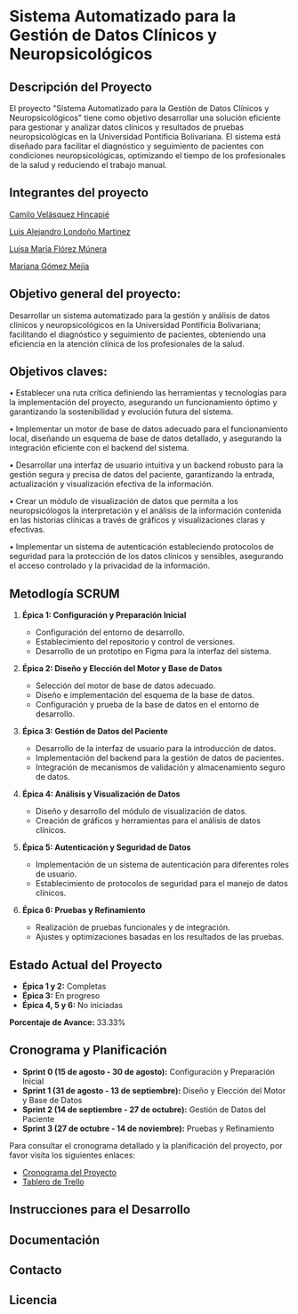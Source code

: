 # Sistema Automatizado para la Gestión de Datos Clínicos y Neuropsicológicos

## Descripción del Proyecto

El proyecto "Sistema Automatizado para la Gestión de Datos Clínicos y Neuropsicológicos" tiene como objetivo desarrollar una solución eficiente para gestionar y analizar datos clínicos y resultados de pruebas neuropsicológicas en la Universidad Pontificia Bolivariana. El sistema está diseñado para facilitar el diagnóstico y seguimiento de pacientes con condiciones neuropsicológicas, optimizando el tiempo de los profesionales de la salud y reduciendo el trabajo manual.

## Integrantes del proyecto
[Camilo Velásquez Hincapié](https://github.com/CAMsay234) 

[Luis Alejandro Londoño Martinez](https://github.com/alejolondonm) 

[Luisa María Flórez Múnera](https://github.com/luisaflorezm) 

[Mariana Gómez Mejía](https://github.com/MariGomezMe) 

## Objetivo general del proyecto:
Desarrollar un sistema automatizado para la gestión y análisis de datos clínicos y neuropsicológicos en la Universidad Pontificia Bolivariana; facilitando el diagnóstico y seguimiento de pacientes, obteniendo una eficiencia en la atención clínica de los profesionales de la salud.

## Objetivos claves:
•	Establecer una ruta crítica definiendo las herramientas y tecnologías para la implementación del proyecto, asegurando un funcionamiento óptimo y garantizando la sostenibilidad y evolución futura del sistema.

•	Implementar un motor de base de datos adecuado para el funcionamiento local, diseñando un esquema de base de datos detallado, y asegurando la integración eficiente con el backend del sistema.

•	Desarrollar una interfaz de usuario intuitiva y un backend robusto para la gestión segura y precisa de datos del paciente, garantizando la entrada, actualización y visualización efectiva de la información.

•	Crear un módulo de visualización de datos que permita a los neuropsicólogos la interpretación y el análisis de la información contenida en las historias clínicas a través de gráficos y visualizaciones claras y efectivas.

•	Implementar un sistema de autenticación estableciendo protocolos de seguridad para la protección de los datos clínicos y sensibles, asegurando el acceso controlado y la privacidad de la información.

## Metodlogía SCRUM
1. **Épica 1: Configuración y Preparación Inicial**
   - Configuración del entorno de desarrollo.
   - Establecimiento del repositorio y control de versiones.
   - Desarrollo de un prototipo en Figma para la interfaz del sistema.

2. **Épica 2: Diseño y Elección del Motor y Base de Datos**
   - Selección del motor de base de datos adecuado.
   - Diseño e implementación del esquema de la base de datos.
   - Configuración y prueba de la base de datos en el entorno de desarrollo.

3. **Épica 3: Gestión de Datos del Paciente**
   - Desarrollo de la interfaz de usuario para la introducción de datos.
   - Implementación del backend para la gestión de datos de pacientes.
   - Integración de mecanismos de validación y almacenamiento seguro de datos.

4. **Épica 4: Análisis y Visualización de Datos**
   - Diseño y desarrollo del módulo de visualización de datos.
   - Creación de gráficos y herramientas para el análisis de datos clínicos.

5. **Épica 5: Autenticación y Seguridad de Datos**
   - Implementación de un sistema de autenticación para diferentes roles de usuario.
   - Establecimiento de protocolos de seguridad para el manejo de datos clínicos.

6. **Épica 6: Pruebas y Refinamiento**
   - Realización de pruebas funcionales y de integración.
   - Ajustes y optimizaciones basadas en los resultados de las pruebas.

## Estado Actual del Proyecto

- **Épica 1 y 2:** Completas
- **Épica 3:** En progreso
- **Épica 4, 5 y 6:** No iniciadas

**Porcentaje de Avance:** 33.33%

## Cronograma y Planificación

- **Sprint 0 (15 de agosto - 30 de agosto):** Configuración y Preparación Inicial
- **Sprint 1 (31 de agosto - 13 de septiembre):** Diseño y Elección del Motor y Base de Datos
- **Sprint 2 (14 de septiembre - 27 de octubre):** Gestión de Datos del Paciente
- **Sprint 3 (27 de octubre - 14 de noviembre):** Pruebas y Refinamiento

Para consultar el cronograma detallado y la planificación del proyecto, por favor visita los siguientes enlaces:

- [Cronograma del Proyecto](https://upbeduco-my.sharepoint.com/my?id=%2Fpersonal%2Fluisa%5Fflorezm%5Fupb%5Fedu%5Fco%2FDocuments%2FProyecto%20CAP%2FCalendario%202024%20Proyecto%20CAP%2Epdf&parent=%2Fpersonal%2Fluisa%5Fflorezm%5Fupb%5Fedu%5Fco%2FDocuments%2FProyecto%20CAP&ga=1)
- [Tablero de Trello](https://trello.com/invite/b/66ce4e632567d46e7b3dadbd/ATTI91ce7cb6bb54337a79656335e98acbf358C4F0EE/proyecto-cap)

## Instrucciones para el Desarrollo

## Documentación

## Contacto

## Licencia

